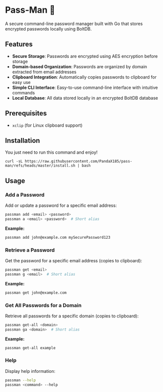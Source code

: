 # Pass-Man 🔐

A secure command-line password manager built with Go that stores encrypted passwords locally using BoltDB.

## Features

- **Secure Storage**: Passwords are encrypted using AES encryption before storage
- **Domain-based Organization**: Passwords are organized by domain extracted from email addresses
- **Clipboard Integration**: Automatically copies passwords to clipboard for easy use
- **Simple CLI Interface**: Easy-to-use command-line interface with intuitive commands
- **Local Database**: All data stored locally in an encrypted BoltDB database

## Prerequisites

- `xclip` (for Linux clipboard support)

## Installation

You just need to run this command and enjoy! 

```
curl -sL https://raw.githubusercontent.com/PandaX185/pass-man/refs/heads/master/install.sh | bash
```

## Usage

### Add a Password

Add or update a password for a specific email address:

```bash
passman add <email> <password>
passman a <email> <password>  # Short alias
```

**Example:**
```bash
passman add john@example.com mySecurePassword123
```

### Retrieve a Password

Get the password for a specific email address (copies to clipboard):

```bash
passman get <email>
passman g <email>  # Short alias
```

**Example:**
```bash
passman get john@example.com
```

### Get All Passwords for a Domain

Retrieve all passwords for a specific domain (copies to clipboard):

```bash
passman get-all <domain>
passman ga <domain>  # Short alias
```

**Example:**
```bash
passman get-all example
```

### Help

Display help information:

```bash
passman --help
passman <command> --help
```